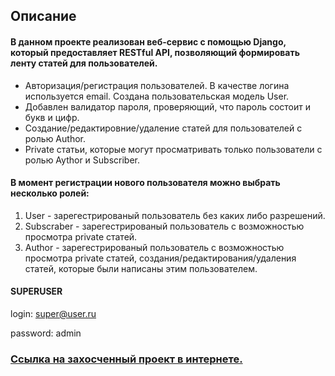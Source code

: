 ## Описание

#### В данном проекте реализован веб-сервис с помощью Django, который предоставляет RESTful API, позволяющий формировать ленту статей для пользователей. 
 - Авторизация/регистрация пользователей. В качестве логина используется email. Создана пользовательская модель User.
 - Добавлен валидатор пароля, проверяющий, что пароль состоит и букв и цифр.
 - Создание/редактировние/удаление статей для пользователей с ролью Author.
 - Private статьи, которые могут просматривать только пользователи с ролью Aythor и Subscriber.


#### В момент регистрации нового пользователя можно выбрать несколько ролей:

1. User - зарегестрированый пользователь без каких либо разрешений.
2. Subscraber - зарегестрированый пользователь с возможностью просмотра private статей.
3. Author - зарегестрированый пользователь с возможностью просмотра private статей, создания/редактирования/удаления статей, которые были написаны этим пользователем.


#### SUPERUSER

login: super@user.ru

password: admin

### [Ссылка на захосченный проект в интернете.](http://firslist.pythonanywhere.com/)
